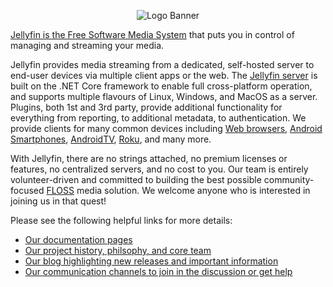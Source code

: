 <p align="center">
<img alt="Logo Banner" src="https://raw.githubusercontent.com/jellyfin/jellyfin-ux/master/branding/SVG/banner-logo-solid.svg?sanitize=true"/>
</p>

[Jellyfin is the Free Software Media System](https://jellyfin.org) that puts you in control of managing and streaming your media.

Jellyfin provides media streaming from a dedicated, self-hosted server to end-user devices via multiple client apps or the web.
The [Jellyfin server](https://github.com/jellyfin/jellyfin) is built on the .NET Core framework to enable full cross-platform
operation, and supports multiple flavours of Linux, Windows, and MacOS as a server. Plugins, both 1st and 3rd party, provide
additional functionality for everything from reporting, to additional metadata, to authentication. We provide clients for many
common devices including [Web browsers](https://github.com/jellyfin/jellyfin-web), [Android Smartphones](https://github.com/jellyfin/jellyfin-android),
[AndroidTV](https://github.com/jellyfin/jellyfin-androidtv), [Roku](https://github.com/jellyfin/jellyfin-roku),
and many more.

With Jellyfin, there are no strings attached, no premium licenses or features, no centralized servers, and no cost to you. Our team is entirely
volunteer-driven and committed to building the best possible community-focused [FLOSS](https://en.wikipedia.org/wiki/Free_and_open-source_software)
media solution. We welcome anyone who is interested in joining us in that quest!

Please see the following helpful links for more details:

* [Our documentation pages](https://jellyfin.org/docs/)
* [Our project history, philsophy, and core team](https://jellyfin.org/about/)
* [Our blog highlighting new releases and important information](https://jellyfin.org/posts/)
* [Our communication channels to join in the discussion or get help](https://jellyfin.org/contact/)
